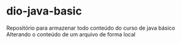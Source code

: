 # dio-java-basic
Repositório para armazenar todo conteúdo do curso de java básico
Alterando o conteúdo de um arquivo de forma local